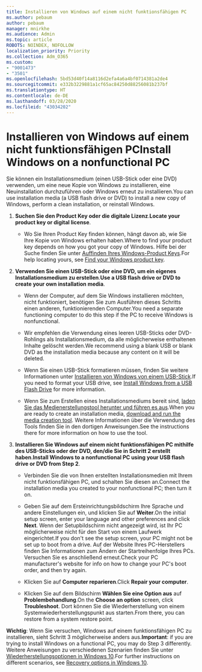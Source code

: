 ```yaml
---
title: Installieren von Windows auf einem nicht funktionsfähigen PC
ms.author: pebaum
author: pebaum
manager: mnirkhe
ms.audience: Admin
ms.topic: article
ROBOTS: NOINDEX, NOFOLLOW
localization_priority: Priority
ms.collection: Adm_O365
ms.custom:
- "9001473"
- "3501"
ms.openlocfilehash: 5bd53d40f14a8116d2efa4a6a4bf0714381a2de4
ms.sourcegitcommit: e332b3229881a1cf65ac84250d88256081b237bf
ms.translationtype: HT
ms.contentlocale: de-DE
ms.lasthandoff: 03/28/2020
ms.locfileid: "43034202"
---
```

# <a name="install-windows-on-a-nonfunctional-pc"></a><span data-ttu-id="32685-102">Installieren von Windows auf einem nicht funktionsfähigen PC</span><span class="sxs-lookup"><span data-stu-id="32685-102">Install Windows on a nonfunctional PC</span></span>

<span data-ttu-id="32685-103">Sie können ein Installationsmedium (einen USB-Stick oder eine DVD) verwenden, um eine neue Kopie von Windows zu installieren, eine Neuinstallation durchzuführen oder Windows erneut zu installieren.</span><span class="sxs-lookup"><span data-stu-id="32685-103">You can use installation media (a USB flash drive or DVD) to install a new copy of Windows, perform a clean installation, or reinstall Windows.</span></span>

1. <span data-ttu-id="32685-104">**Suchen Sie den Product Key oder die digitale Lizenz**.</span><span class="sxs-lookup"><span data-stu-id="32685-104">**Locate your product key or digital license**.</span></span>

    - <span data-ttu-id="32685-105">Wo Sie Ihren Product Key finden können, hängt davon ab, wie Sie Ihre Kopie von Windows erhalten haben.</span><span class="sxs-lookup"><span data-stu-id="32685-105">Where to find your product key depends on how you got your copy of Windows.</span></span> <span data-ttu-id="32685-106">Hilfe bei der Suche finden Sie unter [Auffinden Ihres Windows-Product Keys](https://support.microsoft.com/help/10749/windows-10-find-product-key).</span><span class="sxs-lookup"><span data-stu-id="32685-106">For help locating yours, see [Find your Windows product key](https://support.microsoft.com/help/10749/windows-10-find-product-key).</span></span> 

2. <span data-ttu-id="32685-107">**Verwenden Sie einen USB-Stick oder eine DVD, um ein eigenes Installationsmedium zu erstellen**.</span><span class="sxs-lookup"><span data-stu-id="32685-107">**Use a USB flash drive or DVD to create your own installation media**.</span></span>

    - <span data-ttu-id="32685-108">Wenn der Computer, auf dem Sie Windows installieren möchten, nicht funktioniert, benötigen Sie zum Ausführen dieses Schritts einen anderen, funktionierenden Computer.</span><span class="sxs-lookup"><span data-stu-id="32685-108">You need a separate functioning computer to do this step if the PC to receive Windows is nonfunctional.</span></span>

    - <span data-ttu-id="32685-109">Wir empfehlen die Verwendung eines leeren USB-Sticks oder DVD-Rohlings als Installationsmedium, da alle möglicherweise enthaltenen Inhalte gelöscht werden.</span><span class="sxs-lookup"><span data-stu-id="32685-109">We recommend using a blank USB or blank DVD as the installation media because any content on it will be deleted.</span></span>

    - <span data-ttu-id="32685-110">Wenn Sie einen USB-Stick formatieren müssen, finden Sie weitere Informationen unter [Installieren von Windows von einem USB-Stick](https://docs.microsoft.com/windows-hardware/manufacture/desktop/install-windows-from-a-usb-flash-drive).</span><span class="sxs-lookup"><span data-stu-id="32685-110">If you need to format your USB drive, see [Install Windows from a USB Flash Drive](https://docs.microsoft.com/windows-hardware/manufacture/desktop/install-windows-from-a-usb-flash-drive) for more information.</span></span>

    - <span data-ttu-id="32685-111">Wenn Sie zum Erstellen eines Installationsmediums bereit sind, [laden Sie das Medienerstellungstool herunter und führen es aus](https://www.microsoft.com/software-download/windows10).</span><span class="sxs-lookup"><span data-stu-id="32685-111">When you are ready to create an installation media, [download and run the media creation tool](https://www.microsoft.com/software-download/windows10).</span></span> <span data-ttu-id="32685-112">Weitere Informationen über die Verwendung des Tools finden Sie in den dortigen Anweisungen.</span><span class="sxs-lookup"><span data-stu-id="32685-112">See the instructions there for more information on how to use the tool.</span></span>

3. <span data-ttu-id="32685-113">**Installieren Sie Windows auf einem nicht funktionsfähigen PC mithilfe des USB-Sticks oder der DVD, den/die Sie in Schritt 2 erstellt haben**.</span><span class="sxs-lookup"><span data-stu-id="32685-113">**Install Windows to a nonfunctional PC using your USB flash drive or DVD from Step 2**.</span></span>

    - <span data-ttu-id="32685-114">Verbinden Sie die von Ihnen erstellten Installationsmedien mit Ihrem nicht funktionsfähigen PC, und schalten Sie diesen an.</span><span class="sxs-lookup"><span data-stu-id="32685-114">Connect the installation media you created to your nonfunctional PC; then turn it on.</span></span>

    - <span data-ttu-id="32685-115">Geben Sie auf dem Ersteinrichtungsbildschirm Ihre Sprache und andere Einstellungen ein, und klicken Sie auf **Weiter**.</span><span class="sxs-lookup"><span data-stu-id="32685-115">On the initial setup screen, enter your language and other preferences and click **Next**.</span></span> <span data-ttu-id="32685-116">Wenn der Setupbildschirm nicht angezeigt wird, ist Ihr PC möglicherweise nicht für den Start von einem Laufwerk eingerichtet.</span><span class="sxs-lookup"><span data-stu-id="32685-116">If you don't see the setup screen, your PC might not be set up to boot from a drive.</span></span> <span data-ttu-id="32685-117">Auf der Website Ihres PC-Herstellers finden Sie Informationen zum Ändern der Startreihenfolge Ihres PCs. Versuchen Sie es anschließend erneut.</span><span class="sxs-lookup"><span data-stu-id="32685-117">Check your PC manufacturer's website for info on how to change your PC's boot order, and then try again.</span></span>

    - <span data-ttu-id="32685-118">Klicken Sie auf **Computer reparieren**.</span><span class="sxs-lookup"><span data-stu-id="32685-118">Click **Repair your computer**.</span></span>

    - <span data-ttu-id="32685-119">Klicken Sie auf dem Bildschirm **Wählen Sie eine Option aus** auf **Problembehandlung**.</span><span class="sxs-lookup"><span data-stu-id="32685-119">On the **Choose an option** screen, click **Troubleshoot**.</span></span> <span data-ttu-id="32685-120">Dort können Sie die Wiederherstellung von einem Systemwiederherstellungspunkt aus starten.</span><span class="sxs-lookup"><span data-stu-id="32685-120">From there, you can restore from a system restore point.</span></span>

<span data-ttu-id="32685-121">**Wichtig**: Wenn Sie versuchen, Windows auf einem funktionsfähigen PC zu installieren, sieht Schritt 3 möglicherweise anders aus.</span><span class="sxs-lookup"><span data-stu-id="32685-121">**Important**: if you are trying to install Windows on a functional PC, you may do Step 3 differently.</span></span> <span data-ttu-id="32685-122">Weitere Anweisungen zu verschiedenen Szenarien finden Sie unter [Wiederherstellungsoptionen in Windows 10](https://support.microsoft.com/help/12415/windows-10-recovery-options).</span><span class="sxs-lookup"><span data-stu-id="32685-122">For further instructions on different scenarios, see [Recovery options in Windows 10](https://support.microsoft.com/help/12415/windows-10-recovery-options).</span></span>

